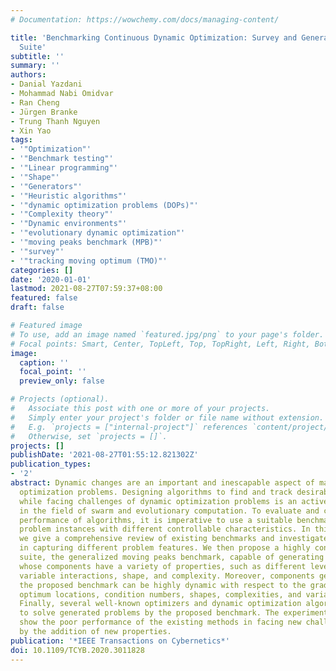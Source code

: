```yaml
---
# Documentation: https://wowchemy.com/docs/managing-content/

title: 'Benchmarking Continuous Dynamic Optimization: Survey and Generalized Test
  Suite'
subtitle: ''
summary: ''
authors:
- Danial Yazdani
- Mohammad Nabi Omidvar
- Ran Cheng
- Jürgen Branke
- Trung Thanh Nguyen
- Xin Yao
tags:
- '"Optimization"'
- '"Benchmark testing"'
- '"Linear programming"'
- '"Shape"'
- '"Generators"'
- '"Heuristic algorithms"'
- '"dynamic optimization problems (DOPs)"'
- '"Complexity theory"'
- '"Dynamic environments"'
- '"evolutionary dynamic optimization"'
- '"moving peaks benchmark (MPB)"'
- '"survey"'
- '"tracking moving optimum (TMO)"'
categories: []
date: '2020-01-01'
lastmod: 2021-08-27T07:59:37+08:00
featured: false
draft: false

# Featured image
# To use, add an image named `featured.jpg/png` to your page's folder.
# Focal points: Smart, Center, TopLeft, Top, TopRight, Left, Right, BottomLeft, Bottom, BottomRight.
image:
  caption: ''
  focal_point: ''
  preview_only: false

# Projects (optional).
#   Associate this post with one or more of your projects.
#   Simply enter your project's folder or file name without extension.
#   E.g. `projects = ["internal-project"]` references `content/project/deep-learning/index.md`.
#   Otherwise, set `projects = []`.
projects: []
publishDate: '2021-08-27T01:55:12.821302Z'
publication_types:
- '2'
abstract: Dynamic changes are an important and inescapable aspect of many real-world
  optimization problems. Designing algorithms to find and track desirable solutions
  while facing challenges of dynamic optimization problems is an active research topic
  in the field of swarm and evolutionary computation. To evaluate and compare the
  performance of algorithms, it is imperative to use a suitable benchmark that generates
  problem instances with different controllable characteristics. In this article,
  we give a comprehensive review of existing benchmarks and investigate their shortcomings
  in capturing different problem features. We then propose a highly configurable benchmark
  suite, the generalized moving peaks benchmark, capable of generating problem instances
  whose components have a variety of properties, such as different levels of ill-conditioning,
  variable interactions, shape, and complexity. Moreover, components generated by
  the proposed benchmark can be highly dynamic with respect to the gradients, heights,
  optimum locations, condition numbers, shapes, complexities, and variable interactions.
  Finally, several well-known optimizers and dynamic optimization algorithms are chosen
  to solve generated problems by the proposed benchmark. The experimental results
  show the poor performance of the existing methods in facing new challenges posed
  by the addition of new properties.
publication: '*IEEE Transactions on Cybernetics*'
doi: 10.1109/TCYB.2020.3011828
---
```

